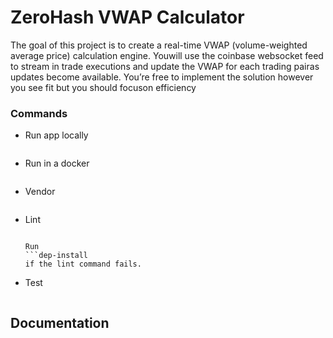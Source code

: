 # ZeroHash VWAP Calculator

The goal of this project is to create a real-time VWAP (volume-weighted average price) calculation engine. Youwill use the coinbase websocket feed to stream in trade executions and update the VWAP for each trading pairas updates become available. You’re free to implement the solution however you see fit but you should focuson efficiency

### Commands

* Run app locally
    
    ```make run

* Run in a docker
    
    ```make docker-run

* Vendor 
    
    ```make vendor

* Lint
    
    ```make lint

    Run 
    ```dep-install
    if the lint command fails.

* Test
    ```make test

## Documentation